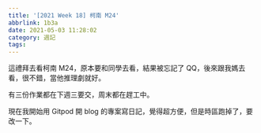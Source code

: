 ```yaml
---
title: '[2021 Week 18] 柯南 M24'
abbrlink: 1b3a
date: 2021-05-03 11:28:02
category: 週記
tags:
---
```

這禮拜去看柯南 M24，原本要和同學去看，結果被忘記了 QQ，後來跟我媽去看，很不錯，當他推理劇就好。
<!-- more -->
有三份作業都在下週三要交，周末都在趕工中。

現在我開始用 Gitpod 開 blog 的專案寫日記，覺得超方便，但是時區跑掉了，要改一下。